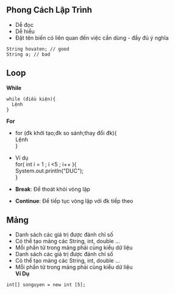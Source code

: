 ﻿## Phong Cách Lập Trình  
* Dễ đọc  
* Dễ hiểu  
* Đặt tên biến có liên quan đến việc cần dùng - đầy đủ ý nghĩa  
  
```  
String hovaten; // good  
String a; // bad  
```  
  
## Loop  
**While**  
```  
while (điều kiện){  
  Lệnh  
}    
```  
**For**  
* for (đk khởi tạo;đk so sánh;thay đổi đk){  
  Lệnh  
}  
  
* Ví dụ  
for( int i = 1 ; i <5 ; i++ ){  
System.out.println("DUC");  
}  

* __Break__: Để thoát khỏi vòng lập  
* __Continue__: Để tiếp tục vòng lập với đk tiếp theo  
  
## Mảng  
  
* Danh sách các giá trị được đánh chỉ số  
* Có thể tạo mảng các String, int, double ...  
* Mỗi phần tử trong mảng phải cùng kiểu dữ liệu  
* Danh sách các giá trị được đánh chỉ số  
* Có thể tạo mảng các String, int, double ...  
* Mỗi phần tử trong mảng phải cùng kiểu dữ liệu  
__Ví Dụ__  
```  
int[] songuyen = new int [5];  
```
